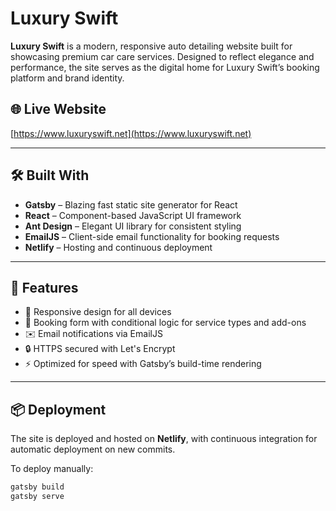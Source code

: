 # Luxury Swift

**Luxury Swift** is a modern, responsive auto detailing website built for showcasing premium car care services. Designed to reflect elegance and performance, the site serves as the digital home for Luxury Swift’s booking platform and brand identity.

## 🌐 Live Website

[https://www.luxuryswift.net](https://www.luxuryswift.net)

---

## 🛠️ Built With

- **Gatsby** – Blazing fast static site generator for React
- **React** – Component-based JavaScript UI framework
- **Ant Design** – Elegant UI library for consistent styling
- **EmailJS** – Client-side email functionality for booking requests
- **Netlify** – Hosting and continuous deployment

---

## 🚀 Features

- 📱 Responsive design for all devices
- 📅 Booking form with conditional logic for service types and add-ons
- ✉️ Email notifications via EmailJS
- 🔒 HTTPS secured with Let's Encrypt
- ⚡ Optimized for speed with Gatsby’s build-time rendering

---

## 📦 Deployment

The site is deployed and hosted on **Netlify**, with continuous integration for automatic deployment on new commits.

To deploy manually:
```bash
gatsby build
gatsby serve
